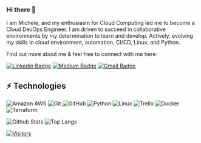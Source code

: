 ### Hi there 👋

I am Michele, and my enthusiasm for Cloud Computing led me to become a Cloud DevOps Engineer. I am driven to succeed in collaborative environments by my determination to learn and develop.
Actively, evolving my skills in cloud environment, automation, CI/CD, Linux, and Python.

Find out more about me & feel free to connect with me here:

<!-- Replace the fields below with the information requested. Remember to remove the encapsulating <> characters. For spaces in names, use %20 (e.g. Broadus%20Palmer) -->

[![Linkedin Badge](https://img.shields.io/badge/-Michele%20Costa-blue?style=flat-square&logo=Linkedin&logoColor=white&link=https://www.linkedin.com/in/michelecosta6/)](https://www.linkedin.com/in/michelecosta6/)
[![Medium Badge](https://img.shields.io/badge/Michele%20Costa-12100E?style=flat-square&logo=medium&logoColor=white&link=https://medium.com/@michele-costa)](https://medium.com/@michele-costa)
[![Gmail Badge](https://img.shields.io/badge/-michcosta2211@gmail.com-c14438?style=flat-square&logo=Gmail&logoColor=white&link=mailto:michcosta2211@gmail.com)](mailto:michcosta2211@gmail.com)

## ⚡ Technologies

<!-- Check out the Badges folder for more badges -->

![Amazon AWS](https://img.shields.io/badge/Amazon%20AWS-232F3E?style=flat-square&logo=amazon-aws)
![Git](https://img.shields.io/badge/-Git-black?style=flat-square&logo=git)
![GitHub](https://img.shields.io/badge/-GitHub-181717?style=flat-square&logo=github)
![Python](https://img.shields.io/badge/-Python-black?style=flat-square&logo=Python)
![Linux](https://img.shields.io/badge/Linux-FCC624?style=flat-square&logo=linux&logoColor=black)
![Trello](https://img.shields.io/badge/Trello-%23026AA7.svg?style=flat-square&logo=Trello&logoColor=white)
![Docker](https://img.shields.io/badge/docker-%230db7ed.svg?style=for-the-badge&logo=docker&logoColor=white)
![Terraform](https://img.shields.io/badge/terraform-%235835CC.svg?style=for-the-badge&logo=terraform&logoColor=white)

<!-- Replace the fields below with the information requested. Remember to remove the encapsulating <> characters. -->

![Github Stats](https://github-readme-stats.vercel.app/api?username=michele2c&count_private=true&show_icons=true&include_all_commits=true)
![Top Langs](https://github-readme-stats.vercel.app/api/top-langs/?username=michele2c&hide=TeX&layout=compact)


[![Visitors](https://api.visitorbadge.io/api/visitors?path=LevelUpInTech%2FLevelUpInTech&label=VISITORS&countColor=%23263759)](https://visitorbadge.io/status?path=LevelUpInTech%2FLevelUpInTech)
